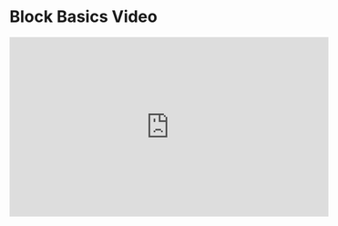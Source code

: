 # Block Basics Video

<iframe width="560" height="315" src="https://www.youtube-nocookie.com/embed/1uFu5ApPZmU?rel=0" frameborder="0" allow="autoplay; encrypted-media" allowfullscreen></iframe>
